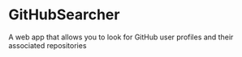 # GitHubSearcher
A web app that allows you to look for GitHub user profiles and their associated repositories

